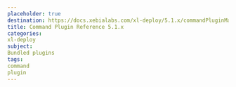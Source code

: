 ```yaml
---
placeholder: true
destination: https://docs.xebialabs.com/xl-deploy/5.1.x/commandPluginManual.html
title: Command Plugin Reference 5.1.x
categories:
xl-deploy
subject:
Bundled plugins
tags:
command
plugin
---
```

